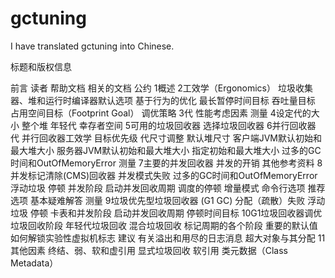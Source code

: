 # gctuning
I have translated gctuning into Chinese. 

标题和版权信息 

前言 
读者 
帮助文档 
相关的文档 
公约 
1概述 
2工效学（Ergonomics） 
垃圾收集器、堆和运行时编译器默认选项 
基于行为的优化 
最长暂停时间目标 
吞吐量目标 
占用空间目标（Footprint Goal） 
调优策略 
3代 
性能考虑因素 
测量 
4设定代的大小 
整个堆 
年轻代 
幸存者空间 
5可用的垃圾回收器 
选择垃圾回收器 
6并行回收器 
代 
并行回收器工效学 
目标优先级 
代尺寸调整 
默认堆尺寸 
客户端JVM默认初始和最大堆大小 
服务器JVM默认初始和最大堆大小 
指定初始和最大堆大小 
过多的GC时间和OutOfMemoryError 
测量 
7主要的并发回收器 
并发的开销 
其他参考资料 
8并发标记清除(CMS)回收器 
并发模式失败 
过多的GC时间和OutOfMemoryError 
浮动垃圾 
停顿 
并发阶段 
启动并发回收周期 
调度的停顿 
增量模式 
命令行选项 
推荐选项 
基本疑难解答 
测量 
9垃圾优先型垃圾回收器 (G1 GC) 
分配（疏散）失败 
浮动垃圾 
停顿 
卡表和并发阶段 
启动并发回收周期 
停顿时间目标 
10G1垃圾回收器调优 
垃圾回收阶段 
年轻代垃圾回收 
混合垃圾回收 
标记周期的各个阶段 
重要的默认值 
如何解锁实验性虚拟机标志 
建议 
有关溢出和用尽的日志消息 
超大对象与其分配 
11其他因素 
终结、弱、软和虚引用 
显式垃圾回收 
软引用 
类元数据（Class Metadata） 

